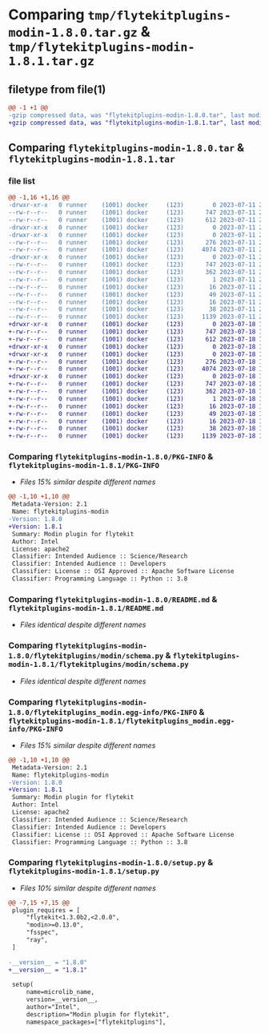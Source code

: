 # Comparing `tmp/flytekitplugins-modin-1.8.0.tar.gz` & `tmp/flytekitplugins-modin-1.8.1.tar.gz`

## filetype from file(1)

```diff
@@ -1 +1 @@
-gzip compressed data, was "flytekitplugins-modin-1.8.0.tar", last modified: Tue Jul 11 22:07:21 2023, max compression
+gzip compressed data, was "flytekitplugins-modin-1.8.1.tar", last modified: Tue Jul 18 18:01:40 2023, max compression
```

## Comparing `flytekitplugins-modin-1.8.0.tar` & `flytekitplugins-modin-1.8.1.tar`

### file list

```diff
@@ -1,16 +1,16 @@
-drwxr-xr-x   0 runner    (1001) docker     (123)        0 2023-07-11 22:07:21.895728 flytekitplugins-modin-1.8.0/
--rw-r--r--   0 runner    (1001) docker     (123)      747 2023-07-11 22:07:21.895728 flytekitplugins-modin-1.8.0/PKG-INFO
--rw-r--r--   0 runner    (1001) docker     (123)      612 2023-07-11 22:06:52.000000 flytekitplugins-modin-1.8.0/README.md
-drwxr-xr-x   0 runner    (1001) docker     (123)        0 2023-07-11 22:07:21.891728 flytekitplugins-modin-1.8.0/flytekitplugins/
-drwxr-xr-x   0 runner    (1001) docker     (123)        0 2023-07-11 22:07:21.891728 flytekitplugins-modin-1.8.0/flytekitplugins/modin/
--rw-r--r--   0 runner    (1001) docker     (123)      276 2023-07-11 22:06:52.000000 flytekitplugins-modin-1.8.0/flytekitplugins/modin/__init__.py
--rw-r--r--   0 runner    (1001) docker     (123)     4074 2023-07-11 22:06:52.000000 flytekitplugins-modin-1.8.0/flytekitplugins/modin/schema.py
-drwxr-xr-x   0 runner    (1001) docker     (123)        0 2023-07-11 22:07:21.895728 flytekitplugins-modin-1.8.0/flytekitplugins_modin.egg-info/
--rw-r--r--   0 runner    (1001) docker     (123)      747 2023-07-11 22:07:21.000000 flytekitplugins-modin-1.8.0/flytekitplugins_modin.egg-info/PKG-INFO
--rw-r--r--   0 runner    (1001) docker     (123)      362 2023-07-11 22:07:21.000000 flytekitplugins-modin-1.8.0/flytekitplugins_modin.egg-info/SOURCES.txt
--rw-r--r--   0 runner    (1001) docker     (123)        1 2023-07-11 22:07:21.000000 flytekitplugins-modin-1.8.0/flytekitplugins_modin.egg-info/dependency_links.txt
--rw-r--r--   0 runner    (1001) docker     (123)       16 2023-07-11 22:07:21.000000 flytekitplugins-modin-1.8.0/flytekitplugins_modin.egg-info/namespace_packages.txt
--rw-r--r--   0 runner    (1001) docker     (123)       49 2023-07-11 22:07:21.000000 flytekitplugins-modin-1.8.0/flytekitplugins_modin.egg-info/requires.txt
--rw-r--r--   0 runner    (1001) docker     (123)       16 2023-07-11 22:07:21.000000 flytekitplugins-modin-1.8.0/flytekitplugins_modin.egg-info/top_level.txt
--rw-r--r--   0 runner    (1001) docker     (123)       38 2023-07-11 22:07:21.895728 flytekitplugins-modin-1.8.0/setup.cfg
--rw-r--r--   0 runner    (1001) docker     (123)     1139 2023-07-11 22:07:11.000000 flytekitplugins-modin-1.8.0/setup.py
+drwxr-xr-x   0 runner    (1001) docker     (123)        0 2023-07-18 18:01:40.743022 flytekitplugins-modin-1.8.1/
+-rw-r--r--   0 runner    (1001) docker     (123)      747 2023-07-18 18:01:40.743022 flytekitplugins-modin-1.8.1/PKG-INFO
+-rw-r--r--   0 runner    (1001) docker     (123)      612 2023-07-18 18:01:17.000000 flytekitplugins-modin-1.8.1/README.md
+drwxr-xr-x   0 runner    (1001) docker     (123)        0 2023-07-18 18:01:40.743022 flytekitplugins-modin-1.8.1/flytekitplugins/
+drwxr-xr-x   0 runner    (1001) docker     (123)        0 2023-07-18 18:01:40.743022 flytekitplugins-modin-1.8.1/flytekitplugins/modin/
+-rw-r--r--   0 runner    (1001) docker     (123)      276 2023-07-18 18:01:17.000000 flytekitplugins-modin-1.8.1/flytekitplugins/modin/__init__.py
+-rw-r--r--   0 runner    (1001) docker     (123)     4074 2023-07-18 18:01:17.000000 flytekitplugins-modin-1.8.1/flytekitplugins/modin/schema.py
+drwxr-xr-x   0 runner    (1001) docker     (123)        0 2023-07-18 18:01:40.743022 flytekitplugins-modin-1.8.1/flytekitplugins_modin.egg-info/
+-rw-r--r--   0 runner    (1001) docker     (123)      747 2023-07-18 18:01:40.000000 flytekitplugins-modin-1.8.1/flytekitplugins_modin.egg-info/PKG-INFO
+-rw-r--r--   0 runner    (1001) docker     (123)      362 2023-07-18 18:01:40.000000 flytekitplugins-modin-1.8.1/flytekitplugins_modin.egg-info/SOURCES.txt
+-rw-r--r--   0 runner    (1001) docker     (123)        1 2023-07-18 18:01:40.000000 flytekitplugins-modin-1.8.1/flytekitplugins_modin.egg-info/dependency_links.txt
+-rw-r--r--   0 runner    (1001) docker     (123)       16 2023-07-18 18:01:40.000000 flytekitplugins-modin-1.8.1/flytekitplugins_modin.egg-info/namespace_packages.txt
+-rw-r--r--   0 runner    (1001) docker     (123)       49 2023-07-18 18:01:40.000000 flytekitplugins-modin-1.8.1/flytekitplugins_modin.egg-info/requires.txt
+-rw-r--r--   0 runner    (1001) docker     (123)       16 2023-07-18 18:01:40.000000 flytekitplugins-modin-1.8.1/flytekitplugins_modin.egg-info/top_level.txt
+-rw-r--r--   0 runner    (1001) docker     (123)       38 2023-07-18 18:01:40.743022 flytekitplugins-modin-1.8.1/setup.cfg
+-rw-r--r--   0 runner    (1001) docker     (123)     1139 2023-07-18 18:01:33.000000 flytekitplugins-modin-1.8.1/setup.py
```

### Comparing `flytekitplugins-modin-1.8.0/PKG-INFO` & `flytekitplugins-modin-1.8.1/PKG-INFO`

 * *Files 15% similar despite different names*

```diff
@@ -1,10 +1,10 @@
 Metadata-Version: 2.1
 Name: flytekitplugins-modin
-Version: 1.8.0
+Version: 1.8.1
 Summary: Modin plugin for flytekit
 Author: Intel
 License: apache2
 Classifier: Intended Audience :: Science/Research
 Classifier: Intended Audience :: Developers
 Classifier: License :: OSI Approved :: Apache Software License
 Classifier: Programming Language :: Python :: 3.8
```

### Comparing `flytekitplugins-modin-1.8.0/README.md` & `flytekitplugins-modin-1.8.1/README.md`

 * *Files identical despite different names*

### Comparing `flytekitplugins-modin-1.8.0/flytekitplugins/modin/schema.py` & `flytekitplugins-modin-1.8.1/flytekitplugins/modin/schema.py`

 * *Files identical despite different names*

### Comparing `flytekitplugins-modin-1.8.0/flytekitplugins_modin.egg-info/PKG-INFO` & `flytekitplugins-modin-1.8.1/flytekitplugins_modin.egg-info/PKG-INFO`

 * *Files 15% similar despite different names*

```diff
@@ -1,10 +1,10 @@
 Metadata-Version: 2.1
 Name: flytekitplugins-modin
-Version: 1.8.0
+Version: 1.8.1
 Summary: Modin plugin for flytekit
 Author: Intel
 License: apache2
 Classifier: Intended Audience :: Science/Research
 Classifier: Intended Audience :: Developers
 Classifier: License :: OSI Approved :: Apache Software License
 Classifier: Programming Language :: Python :: 3.8
```

### Comparing `flytekitplugins-modin-1.8.0/setup.py` & `flytekitplugins-modin-1.8.1/setup.py`

 * *Files 10% similar despite different names*

```diff
@@ -7,15 +7,15 @@
 plugin_requires = [
     "flytekit<1.3.0b2,<2.0.0",
     "modin>=0.13.0",
     "fsspec",
     "ray",
 ]
 
-__version__ = "1.8.0"
+__version__ = "1.8.1"
 
 setup(
     name=microlib_name,
     version=__version__,
     author="Intel",
     description="Modin plugin for flytekit",
     namespace_packages=["flytekitplugins"],
```

